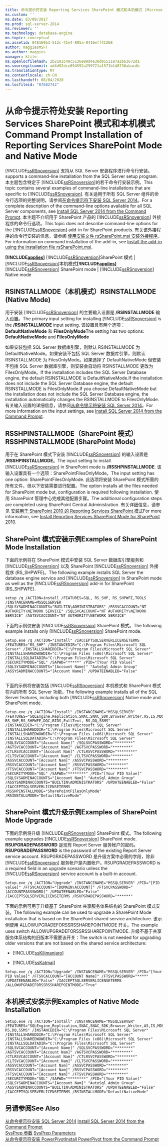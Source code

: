 ```yaml
---
title: 命令提示符安装 Reporting Services SharePoint 模式和本机模式 |Microsoft Docs
ms.custom: ''
ms.date: 03/09/2017
ms.prod: sql-server-2014
ms.reviewer: ''
ms.technology: database-engine
ms.topic: conceptual
ms.assetid: 048169b3-512c-41e4-895a-0416eff41268
author: maggiesMSFT
ms.author: maggies
manager: kfile
ms.openlocfilehash: 2b2101c40c5136e89d4e30d9551187a2b63672da
ms.sourcegitcommit: ad4d92dce894592a259721a1571b1d8736abacdb
ms.translationtype: MT
ms.contentlocale: zh-CN
ms.lasthandoff: 08/04/2020
ms.locfileid: "87682742"
---
```

# <a name="command-prompt-installation-of-reporting-services-sharepoint-mode-and-native-mode"></a><span data-ttu-id="7917b-102">从命令提示符处安装 Reporting Services SharePoint 模式和本机模式</span><span class="sxs-lookup"><span data-stu-id="7917b-102">Command Prompt Installation of Reporting Services SharePoint Mode and Native Mode</span></span>
  [!INCLUDE[ssRSnoversion](../../includes/ssrsnoversion-md.md)] <span data-ttu-id="7917b-103">支持从 SQL Server 安装程序进行命令行安装。</span><span class="sxs-lookup"><span data-stu-id="7917b-103">supports a command-line installation from the SQL Server setup program.</span></span> <span data-ttu-id="7917b-104">本主题包含特定于 [!INCLUDE[ssRSnoversion](../../includes/ssrsnoversion-md.md)]的若干命令行安装示例。</span><span class="sxs-lookup"><span data-stu-id="7917b-104">This topic contains several examples of command-line installations that are specific to [!INCLUDE[ssRSnoversion](../../includes/ssrsnoversion-md.md)].</span></span> <span data-ttu-id="7917b-105">有关适用于所有 SQL Server 组件的命令行选项的完整说明，请参阅[在命令提示符下安装 SQL Server 2014](../../database-engine/install-windows/install-sql-server-from-the-command-prompt.md)。</span><span class="sxs-lookup"><span data-stu-id="7917b-105">For a complete description of the command-line options available for all SQL Server components, see [Install SQL Server 2014 from the Command Prompt](../../database-engine/install-windows/install-sql-server-from-the-command-prompt.md).</span></span> <span data-ttu-id="7917b-106">本主题不介绍用于 SharePoint 产品的 [!INCLUDE[ssRSnoversion](../../includes/ssrsnoversion-md.md)] 外接程序的命令行选项。</span><span class="sxs-lookup"><span data-stu-id="7917b-106">This topic does not describe command-line options for the [!INCLUDE[ssRSnoversion](../../includes/ssrsnoversion-md.md)] add-in for SharePoint products.</span></span> <span data-ttu-id="7917b-107">有关该外接程序的命令行安装的信息，请参阅 [使用安装文件 rsSharePoint.msi 安装外接程序](install-or-uninstall-the-reporting-services-add-in-for-sharepoint.md#bkmk_install_rssharepoint)。</span><span class="sxs-lookup"><span data-stu-id="7917b-107">For information on command installation of the add-in, see [Install the add-in using the installation file rsSharePoint.msi](install-or-uninstall-the-reporting-services-add-in-for-sharepoint.md#bkmk_install_rssharepoint).</span></span>  
  
 <span data-ttu-id="7917b-108">**[!INCLUDE[applies](../../includes/applies-md.md)]**  [!INCLUDE[ssRSnoversion](../../includes/ssrsnoversion-md.md)]SharePoint 模式 |[!INCLUDE[ssRSnoversion](../../includes/ssrsnoversion-md.md)]本机模式</span><span class="sxs-lookup"><span data-stu-id="7917b-108">**[!INCLUDE[applies](../../includes/applies-md.md)]**  [!INCLUDE[ssRSnoversion](../../includes/ssrsnoversion-md.md)] SharePoint mode | [!INCLUDE[ssRSnoversion](../../includes/ssrsnoversion-md.md)] Native mode</span></span>  
  
## <a name="rsinstallmode-native-mode"></a><span data-ttu-id="7917b-109">RSINSTALLMODE（本机模式）</span><span class="sxs-lookup"><span data-stu-id="7917b-109">RSINSTALLMODE (Native Mode)</span></span>  
 <span data-ttu-id="7917b-110">用于安装 [!INCLUDE[ssRSnoversion](../../includes/ssrsnoversion-md.md)] 的主要输入设置是 **/RSINSTALLMODE** 输入设置。</span><span class="sxs-lookup"><span data-stu-id="7917b-110">The primary input setting for installing [!INCLUDE[ssRSnoversion](../../includes/ssrsnoversion-md.md)] is the **/RSINSTALLMODE** input setting.</span></span> <span data-ttu-id="7917b-111">该设置具有两个选项： **DefaultNativeMode** 和 **FilesOnlyMode**</span><span class="sxs-lookup"><span data-stu-id="7917b-111">The setting has two options: **DefaultNativeMode** and **FilesOnlyMode**</span></span>  
  
 <span data-ttu-id="7917b-112">如果安装包括 SQL Server 数据库引擎，则默认 RSINSTALLMODE 为 DefaultNativeMode。如果安装不包括 SQL Server 数据库引擎，则默认 RSINSTALLMODE 为 FilesOnlyMode。如果选择了 DefaultNativeMode 但安装不包括 SQL Server 数据库引擎，则安装会自动将 RSINSTALLMODE 更改为 FilesOnlyMode。</span><span class="sxs-lookup"><span data-stu-id="7917b-112">If the installation includes the SQL Server Database engine, the default RSINSTALLMODE is DefaultNativeMode.If the installation does not include the SQL Server Database engine, the default RSINSTALLMODE is FilesOnlyMode.If you choose DefaultNativeMode but the installation does not include the SQL Server Database engine, the installation automatically changes the RSINSTALLMODE to FilesOnlyMode.</span></span> <span data-ttu-id="7917b-113">有关输入设置的详细信息，请参阅[从命令提示符安装 SQL Server 2014](../../database-engine/install-windows/install-sql-server-from-the-command-prompt.md)。</span><span class="sxs-lookup"><span data-stu-id="7917b-113">For more information on the input settings, see [Install SQL Server 2014 from the Command Prompt](../../database-engine/install-windows/install-sql-server-from-the-command-prompt.md).</span></span>  
  
## <a name="rsshpinstallmode-sharepoint-mode"></a><span data-ttu-id="7917b-114">RSSHPINSTALLMODE（SharePoint 模式）</span><span class="sxs-lookup"><span data-stu-id="7917b-114">RSSHPINSTALLMODE (SharePoint Mode)</span></span>  
 <span data-ttu-id="7917b-115">用于在 SharePoint 模式下安装 [!INCLUDE[ssRSnoversion](../../includes/ssrsnoversion-md.md)] 的输入设置是 **/RSSHPINSTALLMODE**。</span><span class="sxs-lookup"><span data-stu-id="7917b-115">The input setting to install [!INCLUDE[ssRSnoversion](../../includes/ssrsnoversion-md.md)] in SharePoint mode is **/RSSHPINSTALLMODE**.</span></span> <span data-ttu-id="7917b-116">该输入设置具有一个选项：SharePointFilesOnlyMode。</span><span class="sxs-lookup"><span data-stu-id="7917b-116">The input setting has one option: SharePointFilesOnlyMode.</span></span> <span data-ttu-id="7917b-117">此选项将安装 SharePoint 模式所需的所有文件，但以下安装需要进行配置。</span><span class="sxs-lookup"><span data-stu-id="7917b-117">The option installs all the files needed for SharePoint mode but, configuration is required following installation.</span></span> <span data-ttu-id="7917b-118">使用 SharePoint 管理中心完成其他配置步骤。</span><span class="sxs-lookup"><span data-stu-id="7917b-118">The additional configuration steps are completed using SharePoint Central Administration.</span></span> <span data-ttu-id="7917b-119">有关详细信息，请参见 [安装用于 SharePoint 2010 的 Reporting Services SharePoint 模式](../../sql-server/install/install-reporting-services-sharepoint-mode-for-sharepoint-2010.md)</span><span class="sxs-lookup"><span data-stu-id="7917b-119">For more information, see [Install Reporting Services SharePoint Mode for SharePoint 2010](../../sql-server/install/install-reporting-services-sharepoint-mode-for-sharepoint-2010.md).</span></span>  
  
## <a name="examples-of-sharepoint-mode-installation"></a><span data-ttu-id="7917b-120">SharePoint 模式安装示例</span><span class="sxs-lookup"><span data-stu-id="7917b-120">Examples of SharePoint Mode Installation</span></span>  
 <span data-ttu-id="7917b-121">下面的示例将在 SharePoint 模式中安装 SQL Server 数据库引擎服务和 [!INCLUDE[ssRSnoversion](../../includes/ssrsnoversion-md.md)] 以及 SharePoint [!INCLUDE[ssRSnoversion](../../includes/ssrsnoversion-md.md)] 外接程序 (RS_SHPWFE)。</span><span class="sxs-lookup"><span data-stu-id="7917b-121">The following example installs SQL Server the database engine service and [!INCLUDE[ssRSnoversion](../../includes/ssrsnoversion-md.md)] in SharePoint mode as well as the [!INCLUDE[ssRSnoversion](../../includes/ssrsnoversion-md.md)] add-in for SharePoint (RS_SHPWFE).</span></span>  
  
```  
setup /q /ACTION=install /FEATURES=SQL, RS_SHP, RS_SHPWFE,TOOLS /INSTANCENAME=MSSQLSERVER /SQLSYSADMINACCOUNTS="BUILTIN\ADMINISTRATORS" /RSSVCACCOUNT="NT AUTHORITY\NETWORK SERVICE" /SQLSVCACCOUNT="NT AUTHORITY\NETWORK SERVICE" /AGTSVCACCOUNT="NT AUTHORITY\NETWORK SERVICE"  
```  
  
 <span data-ttu-id="7917b-122">下面的示例仅安装 [!INCLUDE[ssRSnoversion](../../includes/ssrsnoversion-md.md)] SharePoint 模式。</span><span class="sxs-lookup"><span data-stu-id="7917b-122">The following example installs only [!INCLUDE[ssRSnoversion](../../includes/ssrsnoversion-md.md)] SharePoint mode.</span></span>  
  
```  
Setup.exe /q /ACTION="Install" /IACCEPTSQLSERVERLICENSETERMS /FEATURES="RS_SHP" /INSTANCEDIR="C:\Program Files\Microsoft SQL Server" /INSTALLSHAREDDIR="C:\Program Files\Microsoft SQL Server" /INSTALLSHAREDWOWDIR="C:\Program Files (x86)\Microsoft SQL Server" /INSTALLSQLDATADIR="C:\Program Files\Microsoft SQL Server" /SECURITYMODE="SQL" /SAPWD="*****" /PID="[Your PID Value]" /SQLSYSADMINACCOUNTS="[Account Name]" "AutoSql Admin Group" /ASSYSADMINACCOUNTS="[Account Name]" /UPDATEENABLED="False"  
  
```  
  
 <span data-ttu-id="7917b-123">下面的示例将安装包括 [!INCLUDE[ssRSnoversion](../../includes/ssrsnoversion-md.md)] 本机模式和 SharePoint 模式在内的所有 SQL Server 功能。</span><span class="sxs-lookup"><span data-stu-id="7917b-123">The following example installs all of the SQL Server features, including both [!INCLUDE[ssRSnoversion](../../includes/ssrsnoversion-md.md)] Native mode and SharePoint mode.</span></span>  
  
```  
Setup.exe /q /ACTION="Install" /INSTANCENAME="MSSQLSERVER" /FEATURES="SQLEngine,Replication,SNAC,SNAC_SDK,Browser,Writer,AS,IS,MDS,Adv_SSMS,BC,BOL,Conn,SDK,DReplay_CTLR,DReplay_CLT, RS_SHP,RS_SHPWFE,DQC,BIDS,FullText, RS,DQ,SSMS" /INSTANCEDIR="C:\Program Files\Microsoft SQL Server" /INSTALLSHAREDDIR="C:\Program Files\Microsoft SQL Server" /INSTALLSHAREDWOWDIR="C:\Program Files (x86)\Microsoft SQL Server" /INSTALLSQLDATADIR="C:\Program Files\Microsoft SQL Server" /SQLSVCACCOUNT="[Account Name]" /SQLSVCPASSWORD="********" /AGTSVCACCOUNT="[Account Nam]" /AGTSVCPASSWORD="********" /CTLRSVCACCOUNT="[Account Nam]" /CTLRSVCPASSWORD="********" /CLTSVCACCOUNT="[Account Nam]" /CLTSVCPASSWORD="********" /ASSVCACCOUNT="[Account Nam]" /ASSVCPASSWORD="********" /RSSVCACCOUNT="[Account Nam]" /RSSVCPASSWORD="********" /FTSVCACCOUNT="[Account Nam]" /FTSVCPASSWORD="********" /SECURITYMODE="SQL" /SAPWD="********" /PID="[Your PID Value]" /SQLSYSADMINACCOUNTS="[Account Nam]" "AutoSql Admin Group" /ASSYSADMINACCOUNTS="BUILTIN\ADMINISTRATORS" /UPDATEENABLED="False" /IACCEPTSQLSERVERLICENSETERMS /RSSHPINSTALLMODE="SharePointFilesOnlyMode" /RSINSTALLMODE="DefaultNativeMode"  
```  
  
## <a name="examples-of-sharepoint-mode-upgrade"></a><span data-ttu-id="7917b-124">SharePoint 模式升级示例</span><span class="sxs-lookup"><span data-stu-id="7917b-124">Examples of SharePoint Mode Upgrade</span></span>  
 <span data-ttu-id="7917b-125">下面的示例将升级 [!INCLUDE[ssRSnoversion](../../includes/ssrsnoversion-md.md)] SharePoint 模式。</span><span class="sxs-lookup"><span data-stu-id="7917b-125">The following example upgrades [!INCLUDE[ssRSnoversion](../../includes/ssrsnoversion-md.md)] SharePoint mode.</span></span> <span data-ttu-id="7917b-126">**RSUPGRADEPASSWORD** 是现有 Report Server 服务帐户的密码。</span><span class="sxs-lookup"><span data-stu-id="7917b-126">**RSUPGRADEPASSWORD** is the password of the existing Report Server service account.</span></span> <span data-ttu-id="7917b-127">RSUPGRADEPASSWORD 是升级方案中必需的字段，除非 [!INCLUDE[ssRSnoversion](../../includes/ssrsnoversion-md.md)] 服务帐户是内置帐户。</span><span class="sxs-lookup"><span data-stu-id="7917b-127">RSUPGRADEPASSWORD is a required field in an upgrade scenario unless the [!INCLUDE[ssRSnoversion](../../includes/ssrsnoversion-md.md)] service account is a built-in account.</span></span>  
  
```  
Setup.exe /q /ACTION="Upgrade" /INSTANCENAME="MSSQLSERVER" /PID="[PID value]" /FTSVCACCOUNT="[DOMAIN\ACCOUNT]" /FTSVCPASSWORD="[ACCOUNTPASSSWORD]" /UPDATEENABLED="False" /IACCEPTSQLSERVERLICENSETERMS /RSUPGRADEPASSWORD="******"  
```  
  
 <span data-ttu-id="7917b-128">下面的示例可用于升级基于 SharePoint 共享服务体系结构的 SharePoint 模式安装。</span><span class="sxs-lookup"><span data-stu-id="7917b-128">The following example can be used to upgrade a SharePoint Mode installation that is based on the SharePoint shared service architecture.</span></span> <span data-ttu-id="7917b-129">该示例使用 ALLOWUPGRADEFORSSRSSHAREPOINTMODE 开关。</span><span class="sxs-lookup"><span data-stu-id="7917b-129">The example uses switch ALLOWUPGRADEFORSSRSSHAREPOINTMODE.</span></span> <span data-ttu-id="7917b-130">升级不基于共享服务体系结构的旧版本不需要该开关：</span><span class="sxs-lookup"><span data-stu-id="7917b-130">The switch is not needed for upgrading older versions that are not based on the shared service architecture:</span></span>  
  
-   [!INCLUDE[ssKilimanjaro](../../includes/sskilimanjaro-md.md)]  
  
-   [!INCLUDE[ssKatmai](../../includes/sskatmai-md.md)]  
  
```  
Setup.exe /q /ACTION="Upgrade" /INSTANCENAME="MSSQLSERVER" /PID="[Your PID Value]" /FTSVCACCOUNT="[ACCOUNT Name]" /FTSVCPASSWORD="****" /UPDATEENABLED="False" /IACCEPTSQLSERVERLICENSETERMS /ALLOWUPGRADEFORSSRSSHAREPOINTMODE="True"  
```  
  
## <a name="examples-of-native-mode-installation"></a><span data-ttu-id="7917b-131">本机模式安装示例</span><span class="sxs-lookup"><span data-stu-id="7917b-131">Examples of Native Mode Installation</span></span>  
  
```  
Setup.exe /q /ACTION="Install" /INSTANCENAME="MSSQLSERVER" /FEATURES="SQLEngine,Replication,SNAC,SNAC_SDK,Browser,Writer,AS,IS,MDS,Adv_SSMS,BC,BOL,Conn,SDK,DReplay_CTLR,DReplay_CLT,DQC,BIDS,FullText, RS,DQ,SSMS" /INSTANCEDIR="C:\Program Files\Microsoft SQL Server" /INSTALLSHAREDDIR="C:\Program Files\Microsoft SQL Server" /INSTALLSHAREDWOWDIR="C:\Program Files (x86)\Microsoft SQL Server" /INSTALLSQLDATADIR="C:\Program Files\Microsoft SQL Server" /SQLSVCACCOUNT="[Account Name]" /SQLSVCPASSWORD="********" /AGTSVCACCOUNT="[Account Nam]" /AGTSVCPASSWORD="********" /CTLRSVCACCOUNT="[Account Nam]" /CTLRSVCPASSWORD="********" /CLTSVCACCOUNT="[Account Nam]" /CLTSVCPASSWORD="********" /ASSVCACCOUNT="[Account Nam]" /ASSVCPASSWORD="********" /RSSVCACCOUNT="[Account Nam]" /RSSVCPASSWORD="********" /FTSVCACCOUNT="[Account Nam]" /FTSVCPASSWORD="********" /SECURITYMODE="SQL" /SAPWD="********" /PID="[Your PID Value]" /SQLSYSADMINACCOUNTS="[Account Nam]" "AutoSql Admin Group" /ASSYSADMINACCOUNTS="BUILTIN\ADMINISTRATORS" /UPDATEENABLED="False" /IACCEPTSQLSERVERLICENSETERMS /RSINSTALLMODE="DefaultNativeMode"  
```  
  
## <a name="see-also"></a><span data-ttu-id="7917b-132">另请参阅</span><span class="sxs-lookup"><span data-stu-id="7917b-132">See Also</span></span>  
 <span data-ttu-id="7917b-133">[从命令提示符安装 SQL Server 2014](../../database-engine/install-windows/install-sql-server-from-the-command-prompt.md) </span><span class="sxs-lookup"><span data-stu-id="7917b-133">[Install SQL Server 2014 from the Command Prompt](../../database-engine/install-windows/install-sql-server-from-the-command-prompt.md) </span></span>  
 <span data-ttu-id="7917b-134">[SysPrep 参数](../../database-engine/install-windows/install-sql-server-from-the-command-prompt.md#SysPrep) </span><span class="sxs-lookup"><span data-stu-id="7917b-134">[SysPrep Parameters](../../database-engine/install-windows/install-sql-server-from-the-command-prompt.md#SysPrep) </span></span>  
 [<span data-ttu-id="7917b-135">从命令提示符安装 PowerPivot</span><span class="sxs-lookup"><span data-stu-id="7917b-135">Install PowerPivot from the Command Prompt</span></span>](../../sql-server/install/install-powerpivot-from-the-command-prompt.md)  
  
  
